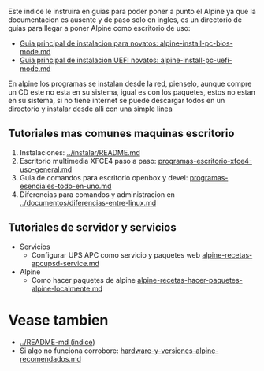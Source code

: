 
Este indice le instruira en guias para poder poner a punto el Alpine 
ya que la documentacion es ausente y de paso solo en ingles, 
es un directorio de guias para llegar a poner Alpine como escritorio de uso:

* [Guia principal de instalacion para novatos: alpine-install-pc-bios-mode.md](alpine-install-pc-bios-mode.md)
* [Guia principal de instalacion UEFI novatos: alpine-install-pc-uefi-mode.md](alpine-install-pc-uefi-mode.md)

En alpine los programas se instalan desde la red, pienselo, aunque compre un CD este no esta en su sistema, 
igual es con los paquetes, estos no estan en su sistema, si no tiene internet se puede descargar todos 
en un directorio y instalar desde alli con una simple linea

## Tutoriales mas comunes maquinas escritorio

1. Instalaciones: [../instalar/README.md](../instalar/README.md)
2. Escritorio multimedia XFCE4 paso a paso: [programas-escritorio-xfce4-uso-general.md](programas-escritorio-xfce4-uso-general.md)
3. Guia de comandos para escritorio openbox y devel: [programas-esenciales-todo-en-uno.md](programas-esenciales-todo-en-uno.md)
4. Diferencias para comandos y administracion en [../documentos/diferencias-entre-linux.md](../documentos/diferencias-entre-linux.md) 

## Tutoriales de servidor y servicios

* Servicios
    * Configurar UPS APC como servicio y paquetes web [alpine-recetas-apcupsd-service.md](alpine-recetas-apcupsd-service.md)
* Alpine
    * Como hacer paquetes de alpine [alpine-recetas-hacer-paquetes-alpine-localmente.md](alpine-recetas-hacer-paquetes-alpine-localmente.md)

# Vease tambien

* [../README-md (indice)](../README-md)
* Si algo no funciona corrobore: [hardware-y-versiones-alpine-recomendados.md](hardware-y-versiones-alpine-recomendados.md)
